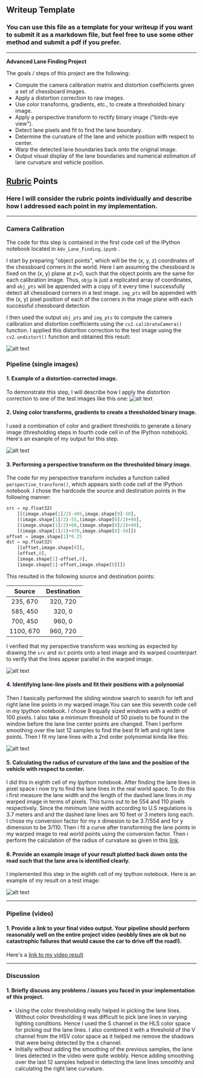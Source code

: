## Writeup Template

### You can use this file as a template for your writeup if you want to submit it as a markdown file, but feel free to use some other method and submit a pdf if you prefer.

---

**Advanced Lane Finding Project**

The goals / steps of this project are the following:

* Compute the camera calibration matrix and distortion coefficients given a set of chessboard images.
* Apply a distortion correction to raw images.
* Use color transforms, gradients, etc., to create a thresholded binary image.
* Apply a perspective transform to rectify binary image ("birds-eye view").
* Detect lane pixels and fit to find the lane boundary.
* Determine the curvature of the lane and vehicle position with respect to center.
* Warp the detected lane boundaries back onto the original image.
* Output visual display of the lane boundaries and numerical estimation of lane curvature and vehicle position.

[//]: # (Image References)

[image1]: ./output_images/Undistorted.png "Undistorted"
[image2]: ./output_images/Test_img_undistorted.png "Road Transformed"
[image3]: ./output_images/thresholded_img.png "Binary Example"
[image4]: ./output_images/Warp_straight_lines.png "Warp Example"
[image5]: ./output_images/color_fit_lines.jpg "Fit Visual"
[image6]: ./output_images/example_output.jpg "Output"
[video1]: ./output_video.mp4 "Video"

## [Rubric](https://review.udacity.com/#!/rubrics/571/view) Points

### Here I will consider the rubric points individually and describe how I addressed each point in my implementation.  

---

### Camera Calibration


The code for this step is contained in the first code cell of the IPython notebook located in `Adv_Lane_Finding.ipynb` .  

I start by preparing "object points", which will be the (x, y, z) coordinates of the chessboard corners in the world. Here I am assuming the chessboard is fixed on the (x, y) plane at z=0, such that the object points are the same for each calibration image.  Thus, `objp` is just a replicated array of coordinates, and `obj_pts` will be appended with a copy of it every time I successfully detect all chessboard corners in a test image.  `img_pts` will be appended with the (x, y) pixel position of each of the corners in the image plane with each successful chessboard detection.  

I then used the output `obj_pts` and `img_pts` to compute the camera calibration and distortion coefficients using the `cv2.calibrateCamera()` function.  I applied this distortion correction to the test image using the `cv2.undistort()` function and obtained this result: 

![alt text][image1]

### Pipeline (single images)

#### 1. Example of a distortion-corrected image.

To demonstrate this step, I will describe how I apply the distortion correction to one of the test images like this one:
![alt text][image2]

#### 2. Using color transforms, gradients to create a thresholded binary image.

I used a combination of color and gradient thresholds to generate a binary image (thresholding steps in fourth code cell in of the IPython notebook).  Here's an example of my output for this step.

![alt text][image3]

#### 3. Performing a perspective transform on the thresholded binary image.

The code for my perspective transform includes a function called `perspective_transform()`, which appears sixth code cell of the IPython notebook .I chose the hardcode the source and destination points in the following manner:

```python
src = np.float32(
    [[(image.shape[1]/2)-405,image.shape[0]-50],
    [(image.shape[1]/2)-55,(image.shape[0]/2)+90],
    [(image.shape[1]/2)+60,(image.shape[0]/2)+90],
    [(image.shape[1]/2)+470,image.shape[0]-50]])
offset = image.shape[1]*0.25
dst = np.float32(
    [[offset,image.shape[0]],
    [offset,0],
    [image.shape[1]-offset,0],
    [image.shape[1]-offset,image.shape[0]]])
```

This resulted in the following source and destination points:

| Source        | Destination   | 
|:-------------:|:-------------:| 
| 235, 670      | 320, 720      | 
| 585, 450      | 320, 0        |
| 700, 450      | 960, 0        |
| 1100, 670     | 960, 720      |

I verified that my perspective transform was working as expected by drawing the `src` and `dst` points onto a test image and its warped counterpart to verify that the lines appear parallel in the warped image.

![alt text][image4]

#### 4. Identifying lane-line pixels and fit their positions with a polynomial

Then I basically performed the sliding window search to search for left and right lane line points in my warped image.You can see this seventh code cell in my Ipython notebook. I chose 9 equally sized windows with a width of 100 pixels. I also take a minimum threshold of 50 pixels to be found in the window before the lane line center points are changed. Then I perform smoothing over the last 12 samples to find the best fit left and right lane points. Then I fit my lane lines with a 2nd order polynomial kinda like this:

![alt text][image5]

#### 5. Calculating the radius of curvature of the lane and the position of the vehicle with respect to center.

I did this in eighth cell of my Ipython notebook. After finding the lane lines in pixel space i now try to find the lane lines in the real world space. To do this i first measure the lane width and the length of the dashed lane lines in my warped image in terms of pixels. This turns out to be 554 and 110 pixels respectively. Since the minimum lane width according to U.S regulations is 3.7 meters and and the dashed lane lines are 10 feet or 3 meters long each. I chose my conversion factor for my x dimesion to be 3.7/554 and for y dimension to be 3/110. Then i fit a curve after transforming the lane points in my warped image to real world points using the conversion factor. Then i perform the calculation of the radius of curvature as given in this [link](https://www.intmath.com/applications-differentiation/8-radius-curvature.php).

#### 6. Provide an example image of your result plotted back down onto the road such that the lane area is identified clearly.

I implemented this step in the eighth cell of my Ipython notebook.  Here is an example of my result on a test image:

![alt text][image6]

---

### Pipeline (video)

#### 1. Provide a link to your final video output.  Your pipeline should perform reasonably well on the entire project video (wobbly lines are ok but no catastrophic failures that would cause the car to drive off the road!).

Here's a [link to my video result](./project_video.mp4)

---

### Discussion

#### 1. Briefly discuss any problems / issues you faced in your implementation of this project.

* Using the color thresholding really helped in picking the lane lines. Without color thresholding it was difficult to pick lane lines in varying lighting conditions. 
Hence I used the S channel in the HLS color space for picking out the lane lines. I also combined it with a threshold of the V channel from the HSV color space as it helped me remove the shadows that were being detected by the s channel.
* Initially without adding the smoothing of the previous samples, the lane lines detected in the video were quite wobbly. Hence adding smoothing over the last 12 samples helped in detecting the lane lines smoothly and calculating the right lane curvature.    
